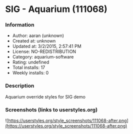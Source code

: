 # SIG - Aquarium (111068)

### Information
- Author: aaran (unknown)
- Created at: unknown
- Updated at: 3/2/2015, 2:57:41 PM
- License: NO-REDISTRIBUTION
- Category: aquarium-software
- Rating: undefined
- Total installs: 17
- Weekly installs: 0


### Description
Aquarium override styles for SIG demo


### Screenshots (links to userstyles.org)
![https://userstyles.org/style_screenshots/111068-after.png](https://userstyles.org/style_screenshots/111068-after.png)


